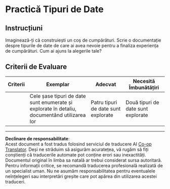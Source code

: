 <!--
CO_OP_TRANSLATOR_METADATA:
{
  "original_hash": "3869244ceda606c4969d8cdd82679867",
  "translation_date": "2025-08-27T22:14:23+00:00",
  "source_file": "2-js-basics/1-data-types/assignment.md",
  "language_code": "ro"
}
-->
# Practică Tipuri de Date

## Instrucțiuni

Imaginează-ți că construiești un coș de cumpărături. Scrie o documentație despre tipurile de date de care ai avea nevoie pentru a finaliza experiența de cumpărături. Cum ai ajuns la alegerile tale?

## Criterii de Evaluare

Criterii | Exemplar | Adecvat | Necesită Îmbunătățiri
--- | --- | --- | --- |
||Cele șase tipuri de date sunt enumerate și explorate în detaliu, documentând utilizarea lor|Patru tipuri de date sunt explorate|Două tipuri de date sunt explorate|

---

**Declinare de responsabilitate**:  
Acest document a fost tradus folosind serviciul de traducere AI [Co-op Translator](https://github.com/Azure/co-op-translator). Deși ne străduim să asigurăm acuratețea, vă rugăm să fiți conștienți că traducerile automate pot conține erori sau inexactități. Documentul original în limba sa natală ar trebui considerat sursa autoritară. Pentru informații critice, se recomandă traducerea profesională realizată de un specialist uman. Nu ne asumăm responsabilitatea pentru eventualele neînțelegeri sau interpretări greșite care pot apărea din utilizarea acestei traduceri.
